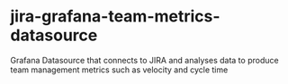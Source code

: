 # jira-grafana-team-metrics-datasource
Grafana Datasource that connects to JIRA and analyses data to produce team management metrics such as velocity and cycle time
